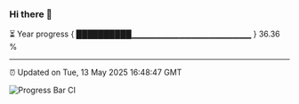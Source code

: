 ### Hi there 👋

⏳ Year progress { ██████████▁▁▁▁▁▁▁▁▁▁▁▁▁▁▁▁▁▁▁▁ } 36.36 %

---

⏰ Updated on Tue, 13 May 2025 16:48:47 GMT

![Progress Bar CI](https://github.com/IshwaranRudhara/GIT-ACTION/workflows/Progress%20Bar%20CI/badge.svg)
